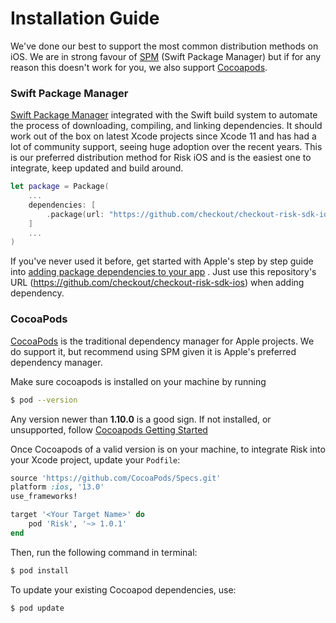 # Installation Guide

We've done our best to support the most common distribution methods on iOS. We are in strong favour of [SPM](#Swift-Package-Manager) (Swift Package Manager) but if for any reason this doesn't work for you, we also support [Cocoapods](#Cocoapods).

### Swift Package Manager
[Swift Package Manager](https://swift.org/package-manager/) integrated with the Swift build system to automate the process of downloading, compiling, and linking dependencies. It should work out of the box on latest Xcode projects since Xcode 11 and has had a lot of community support, seeing huge adoption over the recent years. This is our preferred distribution method for Risk iOS and is the easiest one to integrate, keep updated and build around.

```swift
let package = Package(
    ...
    dependencies: [
        .package(url: "https://github.com/checkout/checkout-risk-sdk-ios", from: "...")
    ]
    ...
)
```
<!-- TODO: update tag version (https://checkout.atlassian.net/browse/PRISM-10088) -->

If you've never used it before, get started with Apple's step by step guide into [adding package dependencies to your app](https://developer.apple.com/documentation/xcode/adding-package-dependencies-to-your-app) . Just use this repository's URL (https://github.com/checkout/checkout-risk-sdk-ios) when adding dependency.


### CocoaPods
[CocoaPods](http://cocoapods.org) is the traditional dependency manager for Apple projects. We do support it, but recommend using SPM given it is Apple's preferred dependency manager.

Make sure cocoapods is installed on your machine by running
```bash
$ pod --version
```
Any version newer than **1.10.0** is a good sign. If not installed, or unsupported, follow [Cocoapods Getting Started](https://guides.cocoapods.org/using/getting-started.html)

Once Cocoapods of a valid version is on your machine, to integrate Risk into your Xcode project, update your `Podfile`:
```ruby
source 'https://github.com/CocoaPods/Specs.git'
platform :ios, '13.0'
use_frameworks!

target '<Your Target Name>' do
    pod 'Risk', '~> 1.0.1' 
end
```

Then, run the following command in terminal:

```bash
$ pod install
```

To update your existing Cocoapod dependencies, use:
```bash
$ pod update
```